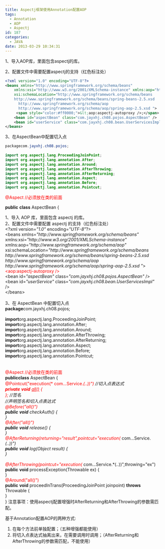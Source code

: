 ```yaml
---
title: Aspectj框架使用Annotation配置AOP
tags:
  - Annotation
  - AOP
  - Aspectj
id: 187
categories:
  - JAVA
date: 2013-03-29 10:34:31
---
```


1、导入AOP库，里面包含aspectj的库。

2、配置文件中需要配置aspectj的支持（红色标注处）
```xml
<?xml version="1.0" encoding="UTF-8"?>
<beans xmlns="http://www.springframework.org/schema/beans"
    xmlns:xsi="http://www.w3.org/2001/XMLSchema-instance" xmlns:aop="http://www.springframework.org/schema/aop"
    xsi:schemaLocation="http://www.springframework.org/schema/beans 
    http://www.springframework.org/schema/beans/spring-beans-2.5.xsd 
      http://www.springframework.org/schema/aop 
      http://www.springframework.org/schema/aop/spring-aop-2.5.xsd ">
     <span style="color:#ff0000;">&lt;aop:aspectj-autoproxy />;</span>
    <bean id="aspectBean" class="com.jayxhj.ch08.pojos.AspectBean" />
    <bean id="userService" class="com.jayxhj.ch08.bean.UserServicesImpl" />
</beans>
```

 

3、在AspectBean中配置切入点
```java
packagecom.jayxhj.ch08.pojos;
 
import org.aspectj.lang.ProceedingJoinPoint;
import org.aspectj.lang.annotation.After;
import org.aspectj.lang.annotation.Around;
import org.aspectj.lang.annotation.AfterThrowing;
import org.aspectj.lang.annotation.AfterReturning;
import org.aspectj.lang.annotation.Aspect;
import org.aspectj.lang.annotation.Before;
import org.aspectj.lang.annotation.Pointcut;
```

 

 

<span style="color:#ff0000;">@Aspect //必须放在类的前面</span>

**public** **class** AspectBean {
<p>1、导入 AOP 库，里面包含 aspectj 的库。<br>
2、配置文件中需要配置 aspectj 的支持（红色标注处）<br>
&lt;?xml version=<em>"1.0"</em> encoding=<em>"UTF-8"</em>?&gt;<br>
&lt;beans xmlns=<em>"http://www.springframework.org/schema/beans"</em><br>
    xmlns:xsi=<em>"http://www.w3.org/2001/XMLSchema-instance"</em> xmlns:aop=<em>"http://www.springframework.org/schema/aop"</em><br>
    xsi:schemaLocation=<em>"http://www.springframework.org/schema/beans </em><br>
<em>    http://www.springframework.org/schema/beans/spring-beans-2.5.xsd </em><br>
<em>      http://www.springframework.org/schema/aop </em><br>
<em>      http://www.springframework.org/schema/aop/spring-aop-2.5.xsd "</em>&gt;<br>
    <span style="color:#ff0000;">&lt;aop:aspectj-autoproxy /&gt;</span><br>
    &lt;bean id=<em>"aspectBean"</em> class=<em>"com.jayxhj.ch08.pojos.AspectBean"</em> /&gt;<br>
    &lt;bean id=<em>"userService"</em> class=<em>"com.jayxhj.ch08.bean.UserServicesImpl"</em> /&gt;<br>
&lt;/beans&gt;<br>
 <br>
3、在 AspectBean 中配置切入点 <br>
<strong>package</strong>com.jayxhj.ch08.pojos;<br>
 <br>
<strong>import</strong>org.aspectj.lang.ProceedingJoinPoint;<br>
<strong>import</strong>org.aspectj.lang.annotation.After;<br>
<strong>import</strong>org.aspectj.lang.annotation.Around;<br>
<strong>import</strong>org.aspectj.lang.annotation.AfterThrowing;<br>
<strong>import</strong>org.aspectj.lang.annotation.AfterReturning;<br>
<strong>import</strong>org.aspectj.lang.annotation.Aspect;<br>
<strong>import</strong>org.aspectj.lang.annotation.Before;<br>
<strong>import</strong>org.aspectj.lang.annotation.Pointcut;<br>
 <br>
 <br>
<span style="color:#ff0000;">@Aspect //必须放在类的前面</span> <br>
<strong>public</strong><strong>class</strong> AspectBean {<br>
       <span style="color:#ff0000;">@Pointcut("execution(* com..<em>.</em>Service.<em>(..))")</em></span><em>        //切入点表达式 <br>
     <span style="color:#ff0000;">  <strong>private</strong> <strong>void</strong> <u>all()</u> {<br>
       };</span>           //签名 <br>
              //声明签名和切入点表达式 <br>
       <span style="color:#ff0000;">@Before("all()")</span><br>
       <strong>public</strong> <strong>void</strong> checkAuth() {<br>
       }<br>
     <span style="color:#ff0000;">  @After("all()")</span><br>
       <strong>public</strong> <strong>void</strong> release() {<br>
       }<br>
       <span style="color:#ff0000;">@AfterReturning(returning="result",pointcut="execution(</span></em> com..<em>.</em>Service.<em>(..))")<br>
       <strong>public</strong> <strong>void</strong> log(Object result) {<br>
       }<br>
 <br>
       <span style="color:#ff0000;">@AfterThrowing(pointcut="execution(</span></em> com..<em>.</em>Service.*(..))",throwing="ex")<br>
       <strong>public</strong> <strong>void</strong> processException(Throwable ex) {<br>
       }<br>
     <span style="color:#ff0000;">  @Around("all()")</span><br>
       <strong>public</strong> <strong>void</strong> proceedInTrans(ProceedingJoinPoint joinpoint) <strong>throws</strong> Throwable {<br>
       }<br>
}
注意事项：使用aspectj配置增强时AfterReturning和AfterThrowing的参数需匹配。

基于Annotation配置AOP的两种方式:

1. 在每个方法前单独配置；（五种增强都能使用）
2. 将切入点表达式抽离出来，在需要调用时调用；（AfterReturning和AfterThrowing的参数需匹配，不能使用）

 